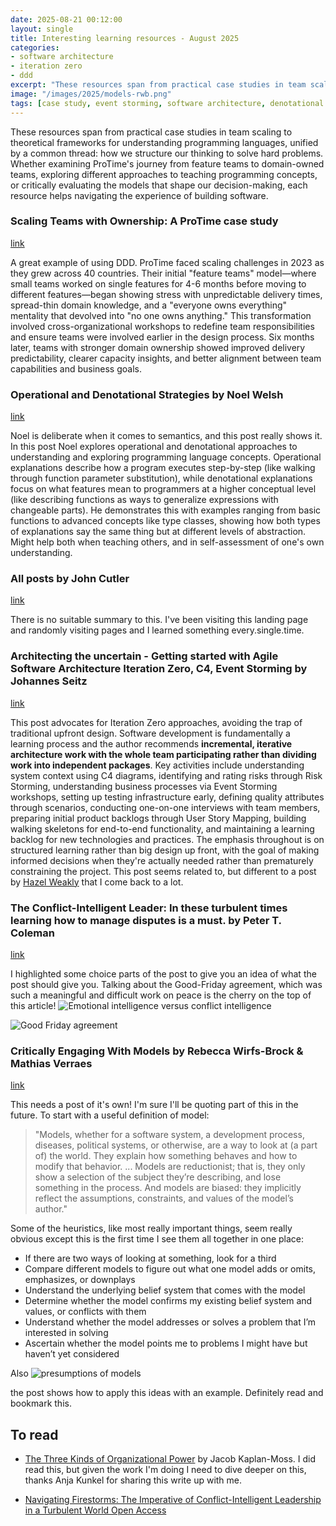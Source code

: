 ```yaml
---
date: 2025-08-21 00:12:00
layout: single
title: Interesting learning resources - August 2025
categories:
- software architecture
- iteration zero
- ddd
excerpt: "These resources span from practical case studies in team scaling to theoretical frameworks for understanding programming languages, unified by a common thread: how we structure our thinking to solve hard problems. Whether examining ProTime's journey from feature teams to domain-owned teams, exploring different approaches to teaching programming concepts, or critically evaluating the models that shape our decision-making, each resource helps navigating the experience of building software.."
image: "/images/2025/models-rwb.png"
tags: [case study, event storming, software architecture, denotational understanding, operational understanding]
---
```


These resources span from practical case studies in team scaling to theoretical frameworks for understanding programming languages, unified by a common thread: how we structure our thinking to solve hard problems. 
Whether examining ProTime's journey from feature teams to domain-owned teams, exploring different approaches to teaching programming concepts, or critically evaluating the models that shape our decision-making, each resource helps navigating the experience of building software.


### Scaling Teams with Ownership: A ProTime case study


[link](https://aardling.eu/en/insights/scaling-teams-with-ownership-a-protime-case-study)

A great example of using DDD. ProTime faced scaling challenges in 2023 as they grew  across 40 countries. Their initial "feature teams" model—where small teams worked on single features for 4-6 months before moving to different features—began showing stress with unpredictable delivery times, spread-thin domain knowledge, and a "everyone owns everything" mentality that devolved into "no one owns anything." This transformation involved cross-organizational workshops to redefine team responsibilities and ensure teams were involved earlier in the design process. Six months later, teams with stronger domain ownership showed improved delivery predictability, clearer capacity insights, and better alignment between team capabilities and business goals.

### Operational and Denotational Strategies by  Noel Welsh

[link](https://noelwelsh.com/posts/operational-denotational-understanding/) 

Noel is deliberate when it comes to semantics, and this post really shows it. In this post Noel explores operational and denotational approaches to understanding and exploring programming language concepts. Operational explanations describe how a program executes step-by-step (like walking through function parameter substitution), while denotational explanations focus on what features mean to programmers at a higher conceptual level (like describing functions as ways to generalize expressions with changeable parts). He demonstrates this with examples ranging from basic functions to advanced concepts like type classes, showing how both types of explanations say the same thing but at different levels of abstraction. Might help both when teaching others, and in self-assessment of one's own understanding.

### All posts by John Cutler

[link](https://publish.obsidian.md/cutlefish/Welcome) 

There is no suitable summary to this. I've been visiting this landing page and randomly visiting pages and I learned something every.single.time. 

### Architecting the uncertain - Getting started with Agile Software Architecture Iteration Zero, C4, Event Storming by Johannes Seitz 

[link](https://printhelloworld.de/posts/iteration-zero-architecture/) 

This post advocates for Iteration Zero approaches, avoiding the trap of traditional upfront design. Software development is fundamentally a learning process and the author recommends **incremental, iterative architecture work with the whole team participating rather than dividing work into independent packages**. Key activities include understanding system context using C4 diagrams, identifying and rating risks through Risk Storming, understanding business processes via Event Storming workshops, setting up testing infrastructure early, defining quality attributes through scenarios, conducting one-on-one interviews with team members, preparing initial product backlogs through User Story Mapping, building walking skeletons for end-to-end functionality, and maintaining a learning backlog for new technologies and practices. The emphasis throughout is on structured learning rather than big design up front, with the goal of making informed decisions when they're actually needed rather than prematurely constraining the project. 
This post seems related to, but different to a post by [Hazel Weakly](https://hazelweakly.me/blog/home-baked-abstractions-store-bought-implementations/) that I come back to a lot.


### The Conflict-Intelligent Leader: In these turbulent times learning how to manage disputes is a must. by Peter T. Coleman

[link](https://hbr.org/2025/07/the-conflict-intelligent-leader?ab=HP-magazine-text-2) 

I highlighted some choice parts of the post to give you an idea of what the post should give you. Talking about the Good-Friday agreement, which was such a meaningful and difficult work on peace is the cherry on the top of this article! 
![Emotional intelligence versus conflict intelligence]({{site.images}}/2025/eiq-ciq.png)

![Good Friday agreement]({{site.images}}/2025/good-friday.png)

###  Critically Engaging With Models by Rebecca Wirfs-Brock & Mathias Verraes

[link](https://wirfs-brock.com/rebecca/blog/2022/09/20/critically-engaging-with-models/) 

This needs a post of it's own! I'm sure I'll be quoting part of this in the future. To start with a useful definition of model: 

> "Models, whether for a software system, a development process, diseases, political systems, or otherwise, are a way to look at (a part of) the world. They explain how something behaves and how to modify that behavior. ... Models are reductionist; that is, they only show a selection of the subject they’re describing, and lose something in the process. And models are biased: they implicitly reflect the assumptions, constraints, and values of the model’s author." 

Some of the heuristics, like most really important things, seem really obvious except this is the first time I see them all together in one place:
* If there are two ways of looking at something, look for a third
* Compare different models to figure out what one model adds or omits, emphasizes, or downplays
* Understand the underlying belief system that comes with the model
* Determine whether the model confirms my existing belief system and values, or conflicts with them
* Understand whether the model addresses or solves a problem that I’m interested in solving
* Ascertain whether the model points me to problems I might have but haven’t yet considered

Also 
![presumptions of models]({{site.images}}/2025/models-rwb.png)

the post shows how to apply this ideas with an example. Definitely read and bookmark this.


## To read

* [The Three Kinds of Organizational Power](https://jacobian.org/2021/mar/15/organizational-power/) by Jacob Kaplan-Moss. I did read this, but given the work I'm doing I need to dive deeper on this, thanks Anja Kunkel for sharing this write up with me.

* [Navigating Firestorms: The Imperative of Conflict-Intelligent Leadership in a Turbulent World Open Access](https://direct.mit.edu/ngtn/article/40/1-2/5/123561/Navigating-Firestorms-The-Imperative-of-Conflict)

